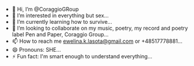 - 👋 Hi, I’m @CoraggioGRoup
- 👀 I’m interested in everything but sex...
- 🌱 I’m currently learning how to survive...
- 💞️ I’m looking to collaborate on my music, poetry, my record and poetry label Pen and Paper, Coraggio Group...
- 📫 How to reach me ewelina.k.lasota@gmail.com or +48517778881...
- 😄 Pronouns: SHE...
- ⚡ Fun fact: I'm smart enough to understand everything...

<!---
CoraggioGRoup/CoraggioGRoup is a ✨ special ✨ repository because its `README.md` (this file) appears on your GitHub profile.
You can click the Preview link to take a look at your changes.
--->
